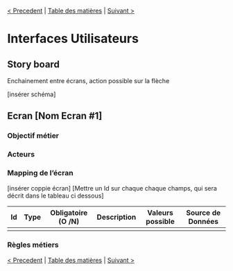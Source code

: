 [< Precedent](./0700-batchs.md) | [Table des matières](./9999-toc.md) | [Suivant >](./0900-environnement.md)

#	Interfaces Utilisateurs

## Story board
Enchainement entre écrans, action possible sur la flèche

[insérer schéma]

## Ecran [Nom Ecran #1]

###	Objectif métier

###	Acteurs

###	Mapping de l’écran

[insérer coppie écran]
[Mettre un Id sur chaque chaque champs, qui sera décrit dans le tableau ci dessous]

| Id | Type | Obligatoire (O /N) | Description | Valeurs possible | Source de Données |
|----|------|--------------------|-------------|------------------|-------------------|
|    |      |                    |             |                  |                   |

### Règles métiers

[< Precedent](./0700-batchs.md) | [Table des matières](./9999-toc.md) | [Suivant >](./0900-environnement.md)
